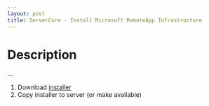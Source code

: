 ```yaml
---
layout: post
title: ServerCore - Install Microsoft RemoteApp Infrastructure
---
```


# Description
...

1) Download [installer](http://aka.ms/WACDownload)
2) Copy installer to server (or make available)
